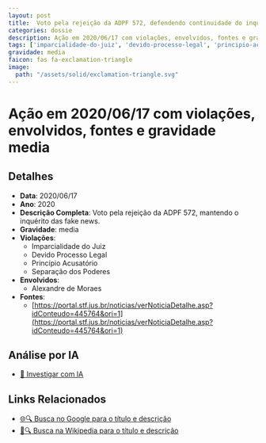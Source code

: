 ```yaml
---
layout: post
title:  Voto pela rejeição da ADPF 572, defendendo continuidade do inquérito das fake news
categories: dossie
description: Ação em 2020/06/17 com violações, envolvidos, fontes e gravidade media
tags: ['imparcialidade-do-juiz', 'devido-processo-legal', 'principio-acusatorio', 'separacao-dos-poderes', 'alexandre-de-moraes', 'gravidade-media']
gravidade: media
faicon: fas fa-exclamation-triangle
image:
  path: "/assets/solid/exclamation-triangle.svg"
---
```


# Ação em 2020/06/17 com violações, envolvidos, fontes e gravidade media

## Detalhes
- **Data**: 2020/06/17
- **Ano**: 2020
- **Descrição Completa**: Voto pela rejeição da ADPF 572, mantendo o inquérito das fake news.
- **Gravidade**: media <i class="fas fas fa-exclamation-triangle fa-2x"></i>
- **Violações**:
  - Imparcialidade do Juiz
  - Devido Processo Legal
  - Princípio Acusatório
  - Separação dos Poderes
- **Envolvidos**:
  - Alexandre de Moraes
- **Fontes**:
  - [https://portal.stf.jus.br/noticias/verNoticiaDetalhe.asp?idConteudo=445764&ori=1](https://portal.stf.jus.br/noticias/verNoticiaDetalhe.asp?idConteudo=445764&ori=1)

## Análise por IA
- [🤖 Investigar com IA](https://www.perplexity.ai/search?q=%22Alexandre%20de%20Moraes%22%20Voto%20pela%20rejei%C3%A7%C3%A3o%20da%20ADPF%20572%2C%20defendendo%20continuidade%20do%20inqu%C3%A9rito%20das%20fake%20news%20Voto%20pela%20rejei%C3%A7%C3%A3o%20da%20ADPF%20572%2C%20mantendo%20o%20inqu%C3%A9rito%20das%20fake%20news.%20Imparcialidade%20do%20Juiz%20Devido%20Processo%20Legal%20Princ%C3%ADpio%20Acusat%C3%B3rio%20Separa%C3%A7%C3%A3o%20dos%20Poderes%202020%20gravidade%20media)

## Links Relacionados
- [🌐🔍 Busca no Google para o título e descrição](https://www.google.com/search?q=%22Alexandre%20de%20Moraes%22%20Voto%20pela%20rejei%C3%A7%C3%A3o%20da%20ADPF%20572%2C%20defendendo%20continuidade%20do%20inqu%C3%A9rito%20das%20fake%20news%20Voto%20pela%20rejei%C3%A7%C3%A3o%20da%20ADPF%20572%2C%20mantendo%20o%20inqu%C3%A9rito%20das%20fake%20news.%20Imparcialidade%20do%20Juiz%20Devido%20Processo%20Legal%20Princ%C3%ADpio%20Acusat%C3%B3rio%20Separa%C3%A7%C3%A3o%20dos%20Poderes%202020%20gravidade%20media)
- [📖🔍 Busca na Wikipedia para o título e descrição](https://pt.wikipedia.org/w/index.php?search=%22Alexandre%20de%20Moraes%22%20Voto%20pela%20rejei%C3%A7%C3%A3o%20da%20ADPF%20572%2C%20defendendo%20continuidade%20do%20inqu%C3%A9rito%20das%20fake%20news%20Voto%20pela%20rejei%C3%A7%C3%A3o%20da%20ADPF%20572%2C%20mantendo%20o%20inqu%C3%A9rito%20das%20fake%20news.%20Imparcialidade%20do%20Juiz%20Devido%20Processo%20Legal%20Princ%C3%ADpio%20Acusat%C3%B3rio%20Separa%C3%A7%C3%A3o%20dos%20Poderes%202020%20gravidade%20media)

